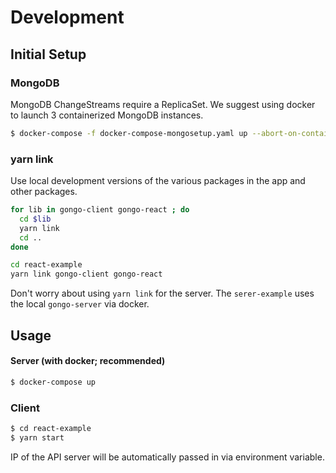 # Development

## Initial Setup

### MongoDB

MongoDB ChangeStreams require a ReplicaSet.  We suggest using docker to launch
3 containerized MongoDB instances.

```bash
$ docker-compose -f docker-compose-mongosetup.yaml up --abort-on-container-exit
```

### yarn link

Use local development versions of the various packages in the app and other packages.

```bash
for lib in gongo-client gongo-react ; do
  cd $lib
  yarn link
  cd ..
done

cd react-example
yarn link gongo-client gongo-react
```

Don't worry about using `yarn link` for the server.  The `serer-example` uses the local `gongo-server` via docker.

## Usage

#### Server (with docker; recommended)

```bash
$ docker-compose up
```

### Client

```bash
$ cd react-example
$ yarn start
```

IP of the API server will be automatically passed in via environment variable.
